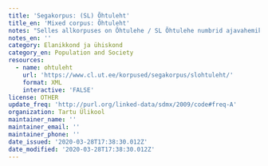 ```yaml
---
title: 'Segakorpus: (SL) Õhtuleht'
title_en: 'Mixed corpus: Õhtuleht'
notes: "Selles allkorpuses on Õhtulehe / SL Õhtulehe numbrid ajavahemikust 06. 03. 1997 – 31. 12. 2007, kokku 3344 lehenumbrit; 45 572 699 sõna.\r\n\r\nNeed tekstid on osa Eesti keele Koondkorpusest. Korpuse koostamist on finantseeritud riiklikust programmist „Eesti keele keeletehnoloogiline tugi“."
notes_en: ''
category: Elanikkond ja ühiskond
category_en: Population and Society
resources:
  - name: ohtuleht
    url: 'https://www.cl.ut.ee/korpused/segakorpus/slohtuleht/'
    format: XML
    interactive: 'FALSE'
license: OTHER
update_freq: 'http://purl.org/linked-data/sdmx/2009/code#freq-A'
organization: Tartu Ülikool
maintainer_name: ''
maintainer_email: ''
maintainer_phone: ''
date_issued: '2020-03-28T17:38:30.012Z'
date_modified: '2020-03-28T17:38:30.012Z'
---
```



